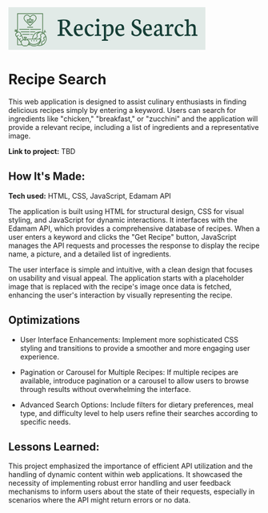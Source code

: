 ![alt text](https://github.com/annieclinton/recipe-search/blob/main/recipe.png)

# Recipe Search

This  web application is designed to assist culinary enthusiasts in finding delicious recipes simply by entering a keyword. Users can search for ingredients like "chicken," "breakfast," or "zucchini" and the application will provide a relevant recipe, including a list of ingredients and a representative image. 

**Link to project:** TBD  

## How It's Made:

**Tech used:** HTML, CSS, JavaScript, Edamam API

The application is built using HTML for structural design, CSS for visual styling, and JavaScript for dynamic interactions. It interfaces with the Edamam API, which provides a comprehensive database of recipes. When a user enters a keyword and clicks the "Get Recipe" button, JavaScript manages the API requests and processes the response to display the recipe name, a picture, and a detailed list of ingredients.

The user interface is simple and intuitive, with a clean design that focuses on usability and visual appeal. The application starts with a placeholder image that is replaced with the recipe's image once data is fetched, enhancing the user's interaction by visually representing the recipe.

## Optimizations

- User Interface Enhancements: Implement more sophisticated CSS styling and transitions to provide a smoother and more engaging user experience.

- Pagination or Carousel for Multiple Recipes: If multiple recipes are available, introduce pagination or a carousel to allow users to browse through results without overwhelming the interface.

- Advanced Search Options: Include filters for dietary preferences, meal type, and difficulty level to help users refine their searches according to specific needs.

## Lessons Learned:

This project emphasized the importance of efficient API utilization and the handling of dynamic content within web applications. It showcased the necessity of implementing robust error handling and user feedback mechanisms to inform users about the state of their requests, especially in scenarios where the API might return errors or no data. 





